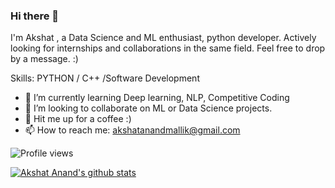 ### Hi there 👋

<!--
**cipheraxat/cipheraxat** is a ✨ _special_ ✨ repository because its `README.md` (this file) appears on your GitHub profile.-->
I'm Akshat , a Data Science and ML enthusiast, python developer. Actively looking for internships and collaborations in the same field. 
Feel free to drop by a message. :)

Skills: PYTHON / C++ /Software Development

- 🌱 I’m currently learning Deep learning, NLP, Competitive Coding
- 👯 I’m looking to collaborate on ML or Data Science projects.
- 💬 Hit me up for a coffee :)
- 📫 How to reach me: akshatanandmallik@gmail.com

![Profile views](https://gpvc.arturio.dev/cipheraxat)

[![Akshat Anand's github stats](https://github-readme-stats.vercel.app/api?username=cipheraxat)](https://github.com/cipheraxat/github-readme-stats)
